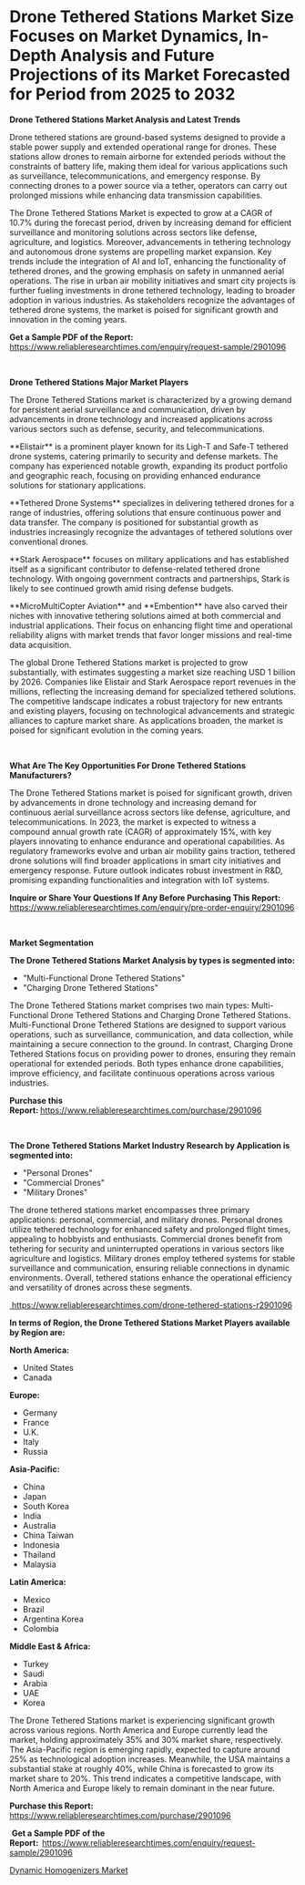 <p><h1>Drone Tethered Stations Market Size Focuses on Market Dynamics, In-Depth Analysis and Future Projections of its Market Forecasted for Period from 2025 to 2032</h1></p><p><strong>Drone Tethered Stations Market Analysis and Latest Trends</strong></p>
<p><p>Drone tethered stations are ground-based systems designed to provide a stable power supply and extended operational range for drones. These stations allow drones to remain airborne for extended periods without the constraints of battery life, making them ideal for various applications such as surveillance, telecommunications, and emergency response. By connecting drones to a power source via a tether, operators can carry out prolonged missions while enhancing data transmission capabilities.</p><p>The Drone Tethered Stations Market is expected to grow at a CAGR of 10.7% during the forecast period, driven by increasing demand for efficient surveillance and monitoring solutions across sectors like defense, agriculture, and logistics. Moreover, advancements in tethering technology and autonomous drone systems are propelling market expansion. Key trends include the integration of AI and IoT, enhancing the functionality of tethered drones, and the growing emphasis on safety in unmanned aerial operations. The rise in urban air mobility initiatives and smart city projects is further fueling investments in drone tethered technology, leading to broader adoption in various industries. As stakeholders recognize the advantages of tethered drone systems, the market is poised for significant growth and innovation in the coming years.</p></p>
<p><strong>Get a Sample PDF of the Report:&nbsp;</strong> <a href="https://www.reliableresearchtimes.com/enquiry/request-sample/2901096?utm_campaign=2624&utm_medium=2&utm_source=Github&utm_content=ia&utm_term=16032025&utm_id=drone-tethered-stations">https://www.reliableresearchtimes.com/enquiry/request-sample/2901096</a></p>
<p>&nbsp;</p>
<p><strong>Drone Tethered Stations Major Market Players</strong></p>
<p><p>The Drone Tethered Stations market is characterized by a growing demand for persistent aerial surveillance and communication, driven by advancements in drone technology and increased applications across various sectors such as defense, security, and telecommunications. </p><p>**Elistair** is a prominent player known for its Ligh-T and Safe-T tethered drone systems, catering primarily to security and defense markets. The company has experienced notable growth, expanding its product portfolio and geographic reach, focusing on providing enhanced endurance solutions for stationary applications.</p><p>**Tethered Drone Systems** specializes in delivering tethered drones for a range of industries, offering solutions that ensure continuous power and data transfer. The company is positioned for substantial growth as industries increasingly recognize the advantages of tethered solutions over conventional drones.</p><p>**Stark Aerospace** focuses on military applications and has established itself as a significant contributor to defense-related tethered drone technology. With ongoing government contracts and partnerships, Stark is likely to see continued growth amid rising defense budgets.</p><p>**MicroMultiCopter Aviation** and **Embention** have also carved their niches with innovative tethering solutions aimed at both commercial and industrial applications. Their focus on enhancing flight time and operational reliability aligns with market trends that favor longer missions and real-time data acquisition.</p><p>The global Drone Tethered Stations market is projected to grow substantially, with estimates suggesting a market size reaching USD 1 billion by 2026. Companies like Elistair and Stark Aerospace report revenues in the millions, reflecting the increasing demand for specialized tethered solutions. The competitive landscape indicates a robust trajectory for new entrants and existing players, focusing on technological advancements and strategic alliances to capture market share. As applications broaden, the market is poised for significant evolution in the coming years.</p></p>
<p>&nbsp;</p>
<p><strong>What Are The Key Opportunities For Drone Tethered Stations Manufacturers?</strong></p>
<p><p>The Drone Tethered Stations market is poised for significant growth, driven by advancements in drone technology and increasing demand for continuous aerial surveillance across sectors like defense, agriculture, and telecommunications. In 2023, the market is expected to witness a compound annual growth rate (CAGR) of approximately 15%, with key players innovating to enhance endurance and operational capabilities. As regulatory frameworks evolve and urban air mobility gains traction, tethered drone solutions will find broader applications in smart city initiatives and emergency response. Future outlook indicates robust investment in R&D, promising expanding functionalities and integration with IoT systems.</p></p>
<p><strong>Inquire or Share Your Questions If Any Before Purchasing This Report:</strong> <a href="https://www.reliableresearchtimes.com/enquiry/pre-order-enquiry/2901096?utm_campaign=2624&utm_medium=2&utm_source=Github&utm_content=ia&utm_term=16032025&utm_id=drone-tethered-stations">https://www.reliableresearchtimes.com/enquiry/pre-order-enquiry/2901096</a></p>
<p>&nbsp;</p>
<p><strong>Market Segmentation</strong></p>
<p><strong>The Drone Tethered Stations Market Analysis by types is segmented into:</strong></p>
<p><ul><li>"Multi-Functional Drone Tethered Stations"</li><li>"Charging Drone Tethered Stations"</li></ul></p>
<p><p>The Drone Tethered Stations market comprises two main types: Multi-Functional Drone Tethered Stations and Charging Drone Tethered Stations. Multi-Functional Drone Tethered Stations are designed to support various operations, such as surveillance, communication, and data collection, while maintaining a secure connection to the ground. In contrast, Charging Drone Tethered Stations focus on providing power to drones, ensuring they remain operational for extended periods. Both types enhance drone capabilities, improve efficiency, and facilitate continuous operations across various industries.</p></p>
<p><strong>Purchase this Report:&nbsp;</strong><a href="https://www.reliableresearchtimes.com/purchase/2901096?utm_campaign=2624&utm_medium=2&utm_source=Github&utm_content=ia&utm_term=16032025&utm_id=drone-tethered-stations">https://www.reliableresearchtimes.com/purchase/2901096</a></p>
<p>&nbsp;</p>
<p><strong>The Drone Tethered Stations Market Industry Research by Application is segmented into:</strong></p>
<p><ul><li>"Personal Drones"</li><li>"Commercial Drones"</li><li>"Military Drones"</li></ul></p>
<p><p>The drone tethered stations market encompasses three primary applications: personal, commercial, and military drones. Personal drones utilize tethered technology for enhanced safety and prolonged flight times, appealing to hobbyists and enthusiasts. Commercial drones benefit from tethering for security and uninterrupted operations in various sectors like agriculture and logistics. Military drones employ tethered systems for stable surveillance and communication, ensuring reliable connections in dynamic environments. Overall, tethered stations enhance the operational efficiency and versatility of drones across these segments.</p></p>
<p><a href="https://www.reliableresearchtimes.com/drone-tethered-stations-r2901096?utm_campaign=2624&utm_medium=2&utm_source=Github&utm_content=ia&utm_term=16032025&utm_id=drone-tethered-stations">&nbsp;https://www.reliableresearchtimes.com/drone-tethered-stations-r2901096</a></p>
<p><strong>In terms of Region, the Drone Tethered Stations Market Players available by Region are:</strong></p>
<p>
    <p> <strong> North America: </strong>
        <ul>
            <li>United States</li>
            <li>Canada</li>
        </ul>
        </p> 
    <p> <strong> Europe: </strong>
        <ul>
            <li>Germany</li>
            <li>France</li>
            <li>U.K.</li>
            <li>Italy</li>
            <li>Russia</li>
        </ul>
        </p> 
    <p> <strong> Asia-Pacific: </strong>
        <ul>
            <li>China</li>
            <li>Japan</li>
            <li>South Korea</li>
            <li>India</li>
            <li>Australia</li>
            <li>China Taiwan</li>
            <li>Indonesia</li>
            <li>Thailand</li>
            <li>Malaysia</li>
        </ul>
        </p> 
    <p> <strong> Latin America: </strong>
        <ul>
            <li>Mexico</li>
            <li>Brazil</li>
            <li>Argentina Korea</li>
            <li>Colombia</li>
        </ul>
        </p> 
    <p> <strong> Middle East & Africa: </strong>
        <ul>
            <li>Turkey</li>
            <li>Saudi</li>
            <li>Arabia</li>
            <li>UAE</li>
            <li>Korea</li>
        </ul>
    </p>
    </p>
<p><p>The Drone Tethered Stations market is experiencing significant growth across various regions. North America and Europe currently lead the market, holding approximately 35% and 30% market share, respectively. The Asia-Pacific region is emerging rapidly, expected to capture around 25% as technological adoption increases. Meanwhile, the USA maintains a substantial stake at roughly 40%, while China is forecasted to grow its market share to 20%. This trend indicates a competitive landscape, with North America and Europe likely to remain dominant in the near future.</p></p>
<p><strong>Purchase this Report: </strong><a href="https://www.reliableresearchtimes.com/purchase/2901096?utm_campaign=2624&utm_medium=2&utm_source=Github&utm_content=ia&utm_term=16032025&utm_id=drone-tethered-stations">https://www.reliableresearchtimes.com/purchase/2901096</a></p>
<p>&nbsp;<strong>Get a Sample PDF of the Report:&nbsp;&nbsp;</strong><a href="https://www.reliableresearchtimes.com/enquiry/request-sample/2901096?utm_campaign=2624&utm_medium=2&utm_source=Github&utm_content=ia&utm_term=16032025&utm_id=drone-tethered-stations">https://www.reliableresearchtimes.com/enquiry/request-sample/2901096</a></p>
<p><strong></strong></p>
<p><p><a href="https://github.com/mayabungard8092/Market-Research-Report-List-1/blob/main/dynamic-homogenizers-market.md?utm_campaign=2624&utm_medium=2&utm_source=Github&utm_content=ia&utm_term=16032025&utm_id=drone-tethered-stations">Dynamic Homogenizers Market</a></p></p>